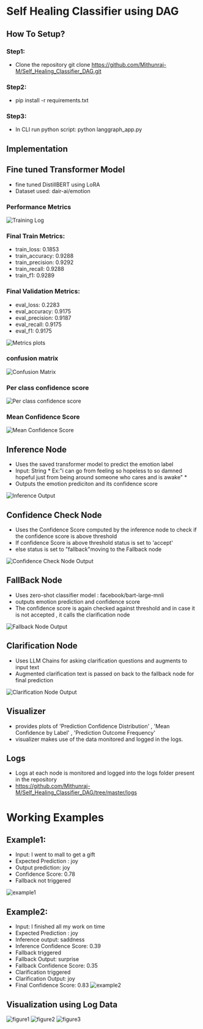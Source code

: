 # Self Healing Classifier using DAG

## How To Setup?
### Step1: 
- Clone the repository git clone https://github.com/Mithunraj-M/Self_Healing_Classifier_DAG.git

### Step2: 
- pip install -r requirements.txt

### Step3:
- In CLI run python script: python langgraph_app.py

## Implementation
## Fine tuned Transformer Model
- fine tuned DistillBERT using LoRA 
- Dataset used: dair-ai/emotion

### Performance Metrics

![Training Log](imgs/epochs.png)

### Final Train Metrics:
- train_loss: 0.1853
- train_accuracy: 0.9288
- train_precision: 0.9292
- train_recall: 0.9288
- train_f1: 0.9289

### Final Validation Metrics:
- eval_loss: 0.2283
- eval_accuracy: 0.9175
- eval_precision: 0.9187
- eval_recall: 0.9175
- eval_f1: 0.9175

![Metrics plots](imgs/output.png)

### confusion matrix
![Confusion Matrix](imgs/cm.png)

### Per class confidence score
![Per class confidence score](imgs/pcp.png)

### Mean Confidence Score
![Mean Confidence Score](imgs/mcp.png)



## Inference Node

- Uses the saved transformer model to predict the emotion label
- Input: String 
       * Ex:"i can go from feeling so hopeless to so damned hopeful just from being around someone who cares and is awake" *
- Outputs the emotion prediciton and its confidence score

![Inference Output](imgs/Inference_output.png)
## Confidence Check Node

- Uses the Confidence Score computed by the inference node to check if the confidence score is above threshold
- If confidence Score is above threshold status is set to 'accept'
- else status is set to "fallback"moving to the Fallback node

![Confidence Check Node Output](imgs/Confidenc_output.png)

## FallBack Node

- Uses zero-shot classifier model : facebook/bart-large-mnli
- outputs emotion prediction and confidence score
- The confidence score is again checked against threshold and in case it is not accepted , it calls the clarification node

![Fallback Node Output](imgs/Fallback_output.png)

## Clarification Node

- Uses LLM Chains for asking clarification questions and augments to input text
- Augmented clarification text is passed on back to the fallback node for final prediction

![Clarification Node Output](imgs/clarification_output.png)

## Visualizer 

- provides plots of 'Prediction Confidence Distribution' , 'Mean Confidence by Label' , 'Prediction Outcome Frequency'
- visualizer makes use of the data monitored and logged in the logs.

## Logs

- Logs at each node is monitored and logged into the logs folder present in the repository
- https://github.com/Mithunraj-M/Self_Healing_Classifier_DAG/tree/master/logs

# Working Examples
## Example1: 
- Input: I went to mall to get a gift 
- Expected Prediction : joy
- Output prediction: joy
- Confidence Score: 0.78
- Fallback not triggered

![example1](imgs/ex_1.png)

## Example2:
- Input: I finished all my work on time
- Expected Prediction : joy
- Inference output: saddness
- Inference Confidence Score: 0.39
- Fallback triggered
- Fallback Output: surprise
- Fallback Confidence Score: 0.35
- Clarification triggered
- Clarification Output: joy
- Final Confidence Score: 0.83
![example2](imgs/ex_2.png)

## Visualization using Log Data

![figure1](imgs/Figure_1.png) ![figure2](imgs/Figure_2.png) ![figure3](imgs/Figure_3.png)